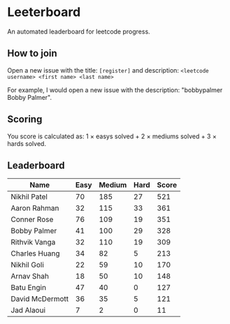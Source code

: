 # Leeterboard

An automated leaderboard for leetcode progress.

## How to join

Open a new issue with the title: `[register]` and description:
`<leetcode username> <first name> <last name>`

For example, I would open a new issue with the description: "bobbypalmer Bobby Palmer".

## Scoring

You score is calculated as:
1 $\times$ easys solved + 2 $\times$ mediums solved + 3 $\times$ hards solved.

## Leaderboard
| Name | Easy | Medium | Hard | Score |
| --- | --- | --- | --- | --- |
| Nikhil Patel | 70 | 185 | 27 | 521 |
| Aaron Rahman | 32 | 115 | 33 | 361 |
| Conner Rose | 76 | 109 | 19 | 351 |
| Bobby Palmer | 41 | 100 | 29 | 328 |
| Rithvik Vanga | 32 | 110 | 19 | 309 |
| Charles Huang | 34 | 82 | 5 | 213 |
| Nikhil Goli | 22 | 59 | 10 | 170 |
| Arnav Shah | 18 | 50 | 10 | 148 |
| Batu Engin | 47 | 40 | 0 | 127 |
| David McDermott | 36 | 35 | 5 | 121 |
| Jad Alaoui | 7 | 2 | 0 | 11 |
